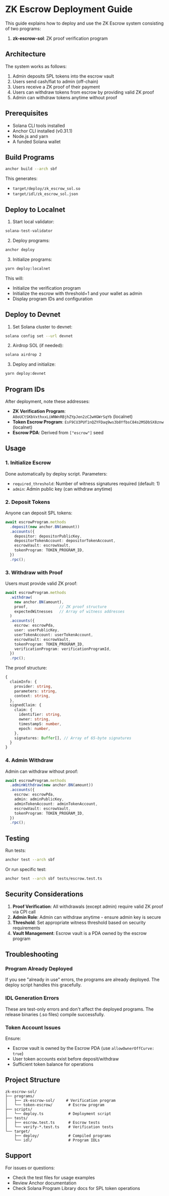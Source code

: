 # ZK Escrow Deployment Guide

This guide explains how to deploy and use the ZK Escrow system consisting of two programs:
1. **zk-escrow-sol**: ZK proof verification program

## Architecture

The system works as follows:
1. Admin deposits SPL tokens into the escrow vault
2. Users send cash/fiat to admin (off-chain)
3. Users receive a ZK proof of their payment
4. Users can withdraw tokens from escrow by providing valid ZK proof
5. Admin can withdraw tokens anytime without proof

## Prerequisites

- Solana CLI tools installed
- Anchor CLI installed (v0.31.1)
- Node.js and yarn
- A funded Solana wallet

## Build Programs

```bash
anchor build --arch sbf
```

This generates:
- `target/deploy/zk_escrow_sol.so`
- `target/idl/zk_escrow_sol.json`

## Deploy to Localnet

1. Start local validator:
```bash
solana-test-validator
```

2. Deploy programs:
```bash
anchor deploy
```

3. Initialize programs:
```bash
yarn deploy:localnet
```

This will:
- Initialize the verification program
- Initialize the escrow with threshold=1 and your wallet as admin
- Display program IDs and configuration

## Deploy to Devnet

1. Set Solana cluster to devnet:
```bash
solana config set --url devnet
```

2. Airdrop SOL (if needed):
```bash
solana airdrop 2
```

3. Deploy and initialize:
```bash
yarn deploy:devnet
```

## Program IDs

After deployment, note these addresses:

- **ZK Verification Program**: `A8oUCtSKbVxthxxLiWNWnRBjhZYpJen2zC2wHGWrSqYb` (localnet)
- **Token Escrow Program**: `EsF9CU3PUf1nQZYFDaq9ws3b8YfbsC84s2MSDbSX8znw` (localnet)
- **Escrow PDA**: Derived from `["escrow"]` seed

## Usage

### 1. Initialize Escrow

Done automatically by deploy script. Parameters:
- `required_threshold`: Number of witness signatures required (default: 1)
- `admin`: Admin public key (can withdraw anytime)

### 2. Deposit Tokens

Anyone can deposit SPL tokens:

```typescript
await escrowProgram.methods
  .deposit(new anchor.BN(amount))
  .accounts({
    depositor: depositorPublicKey,
    depositorTokenAccount: depositorTokenAccount,
    escrowVault: escrowVault,
    tokenProgram: TOKEN_PROGRAM_ID,
  })
  .rpc();
```

### 3. Withdraw with Proof

Users must provide valid ZK proof:

```typescript
await escrowProgram.methods
  .withdraw(
    new anchor.BN(amount),
    proof,              // ZK proof structure
    expectedWitnesses   // Array of witness addresses
  )
  .accounts({
    escrow: escrowPda,
    user: userPublicKey,
    userTokenAccount: userTokenAccount,
    escrowVault: escrowVault,
    tokenProgram: TOKEN_PROGRAM_ID,
    verificationProgram: verificationProgramId,
  })
  .rpc();
```

The proof structure:
```typescript
{
  claimInfo: {
    provider: string,
    parameters: string,
    context: string,
  },
  signedClaim: {
    claim: {
      identifier: string,
      owner: string,
      timestampS: number,
      epoch: number,
    },
    signatures: Buffer[], // Array of 65-byte signatures
  }
}
```

### 4. Admin Withdraw

Admin can withdraw without proof:

```typescript
await escrowProgram.methods
  .adminWithdraw(new anchor.BN(amount))
  .accounts({
    escrow: escrowPda,
    admin: adminPublicKey,
    adminTokenAccount: adminTokenAccount,
    escrowVault: escrowVault,
    tokenProgram: TOKEN_PROGRAM_ID,
  })
  .rpc();
```

## Testing

Run tests:
```bash
anchor test --arch sbf
```

Or run specific test:
```bash
anchor test --arch sbf tests/escrow.test.ts
```

## Security Considerations

1. **Proof Verification**: All withdrawals (except admin) require valid ZK proof via CPI call
2. **Admin Role**: Admin can withdraw anytime - ensure admin key is secure
3. **Threshold**: Set appropriate witness threshold based on security requirements
4. **Vault Management**: Escrow vault is a PDA owned by the escrow program

## Troubleshooting

### Program Already Deployed
If you see "already in use" errors, the programs are already deployed. The deploy script handles this gracefully.

### IDL Generation Errors
These are test-only errors and don't affect the deployed programs. The release binaries (.so files) compile successfully.

### Token Account Issues
Ensure:
- Escrow vault is owned by the Escrow PDA (use `allowOwnerOffCurve: true`)
- User token accounts exist before deposit/withdraw
- Sufficient token balance for operations

## Project Structure

```
zk-escrow-sol/
├── programs/
│   ├── zk-escrow-sol/     # Verification program
│   └── token-escrow/       # Escrow program
├── scripts/
│   └── deploy.ts           # Deployment script
├── tests/
│   ├── escrow.test.ts      # Escrow tests
│   └── verify-*.test.ts    # Verification tests
└── target/
    ├── deploy/             # Compiled programs
    └── idl/                # Program IDLs
```

## Support

For issues or questions:
- Check the test files for usage examples
- Review Anchor documentation
- Check Solana Program Library docs for SPL token operations
